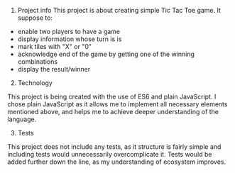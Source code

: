 1. Project info
This project is about creating simple Tic Tac Toe game.
It suppose to:
- enable  two players to have a game
- display information whose turn is is
- mark tiles with "X" or "0"
- acknowledge end of the game by getting one of the winning combinations
- display the result/winner

2. Technology

This project is being created with the use of ES6 and plain JavaScript. I chose plain JavaScript as it allows me to implement all necessary elements mentioned above, and helps me to achieve deeper understanding of the language.

3. Tests

This project does not include any tests, as it structure is fairly simple and including tests would unnecessarily overcomplicate it.
Tests would be added further down the line, as my understanding of ecosystem improves.